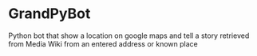# GrandPyBot
Python bot that show a location on google maps and tell a story retrieved from Media Wiki from an entered address or known place
